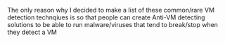 The only reason why I decided to make a list of these common/rare VM detection technqiues is so that people can create Anti-VM detecting solutions to be able to run malware/viruses that tend to break/stop when they detect a VM 
